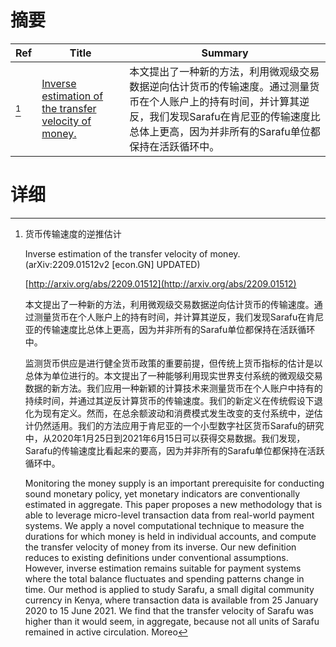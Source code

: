 # 摘要

| Ref | Title | Summary |
| --- | --- | --- |
| [^1] | [Inverse estimation of the transfer velocity of money.](http://arxiv.org/abs/2209.01512) | 本文提出了一种新的方法，利用微观级交易数据逆向估计货币的传输速度。通过测量货币在个人账户上的持有时间，并计算其逆反，我们发现Sarafu在肯尼亚的传输速度比总体上更高，因为并非所有的Sarafu单位都保持在活跃循环中。 |

# 详细

[^1]: 货币传输速度的逆推估计

    Inverse estimation of the transfer velocity of money. (arXiv:2209.01512v2 [econ.GN] UPDATED)

    [http://arxiv.org/abs/2209.01512](http://arxiv.org/abs/2209.01512)

    本文提出了一种新的方法，利用微观级交易数据逆向估计货币的传输速度。通过测量货币在个人账户上的持有时间，并计算其逆反，我们发现Sarafu在肯尼亚的传输速度比总体上更高，因为并非所有的Sarafu单位都保持在活跃循环中。

    

    监测货币供应是进行健全货币政策的重要前提，但传统上货币指标的估计是以总体为单位进行的。本文提出了一种能够利用现实世界支付系统的微观级交易数据的新方法。我们应用一种新颖的计算技术来测量货币在个人账户中持有的持续时间，并通过其逆反计算货币的传输速度。我们的新定义在传统假设下退化为现有定义。然而，在总余额波动和消费模式发生改变的支付系统中，逆估计仍然适用。我们的方法应用于肯尼亚的一个小型数字社区货币Sarafu的研究中，从2020年1月25日到2021年6月15日可以获得交易数据。我们发现，Sarafu的传输速度比看起来的要高，因为并非所有的Sarafu单位都保持在活跃循环中。

    Monitoring the money supply is an important prerequisite for conducting sound monetary policy, yet monetary indicators are conventionally estimated in aggregate. This paper proposes a new methodology that is able to leverage micro-level transaction data from real-world payment systems. We apply a novel computational technique to measure the durations for which money is held in individual accounts, and compute the transfer velocity of money from its inverse. Our new definition reduces to existing definitions under conventional assumptions. However, inverse estimation remains suitable for payment systems where the total balance fluctuates and spending patterns change in time. Our method is applied to study Sarafu, a small digital community currency in Kenya, where transaction data is available from 25 January 2020 to 15 June 2021. We find that the transfer velocity of Sarafu was higher than it would seem, in aggregate, because not all units of Sarafu remained in active circulation. Moreo
    

